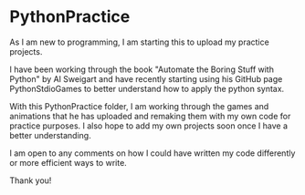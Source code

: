 # PythonPractice
As I am new to programming, I am starting this to upload my practice projects.

I have been working through the book "Automate the Boring Stuff with Python" by Al Sweigart and have recently starting using his GitHub page PythonStdioGames to better understand how to apply the python syntax.

With this PythonPractice folder, I am working through the games and animations that he has uploaded and remaking them with my own code for practice purposes. I also hope to add my own projects soon once I have a better understanding.

I am open to any comments on how I could have written my code differently or more efficient ways to write.

Thank you!
